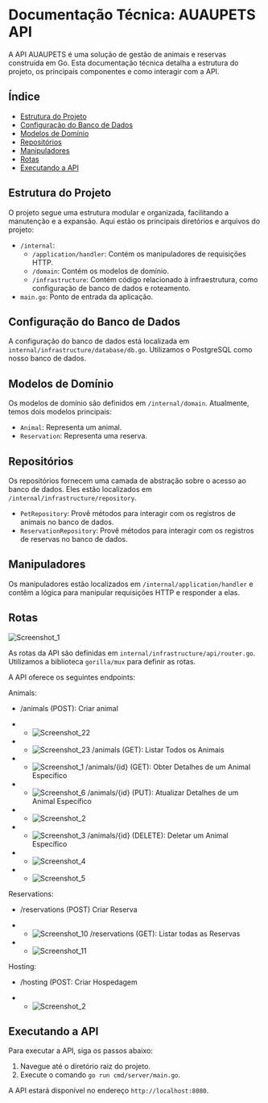 # Documentação Técnica: AUAUPETS API

A API AUAUPETS é uma solução de gestão de animais e reservas construída em Go. Esta documentação técnica detalha a estrutura do projeto, os principais componentes e como interagir com a API.

## Índice

- [Estrutura do Projeto](#estrutura-do-projeto)
- [Configuração do Banco de Dados](#configuração-do-banco-de-dados)
- [Modelos de Domínio](#modelos-de-domínio)
- [Repositórios](#repositórios)
- [Manipuladores](#manipuladores)
- [Rotas](#rotas)
- [Executando a API](#executando-a-api)

## Estrutura do Projeto

O projeto segue uma estrutura modular e organizada, facilitando a manutenção e a expansão. Aqui estão os principais diretórios e arquivos do projeto:

- `/internal`:
  - `/application/handler`: Contém os manipuladores de requisições HTTP.
  - `/domain`: Contém os modelos de domínio.
  - `/infrastructure`: Contém código relacionado à infraestrutura, como configuração de banco de dados e roteamento.
- `main.go`: Ponto de entrada da aplicação.

## Configuração do Banco de Dados

A configuração do banco de dados está localizada em `internal/infrastructure/database/db.go`. Utilizamos o PostgreSQL como nosso banco de dados.

## Modelos de Domínio

Os modelos de domínio são definidos em `/internal/domain`. Atualmente, temos dois modelos principais:

- `Animal`: Representa um animal.
- `Reservation`: Representa uma reserva.

## Repositórios

Os repositórios fornecem uma camada de abstração sobre o acesso ao banco de dados. Eles estão localizados em `/internal/infrastructure/repository`.

- `PetRepository`: Provê métodos para interagir com os registros de animais no banco de dados.
- `ReservationRepository`: Provê métodos para interagir com os registros de reservas no banco de dados.

## Manipuladores

Os manipuladores estão localizados em `/internal/application/handler` e contêm a lógica para manipular requisições HTTP e responder a elas.

## Rotas
![Screenshot_1](https://github.com/jcr04/AUAUPETS.go/assets/70778525/23dda212-1f98-44c7-9c77-bc8808bfe6f8)

As rotas da API são definidas em `internal/infrastructure/api/router.go`. Utilizamos a biblioteca `gorilla/mux` para definir as rotas.

A API oferece os seguintes endpoints:

Animals:
- /animals (POST): Criar animal 
* - ![Screenshot_22](https://github.com/jcr04/AUAUPETS.go/assets/70778525/a9f02d16-d423-4aa7-b37f-ade47ffcbd24)
* - ![Screenshot_23](https://github.com/jcr04/AUAUPETS.go/assets/70778525/c94846c0-049d-4103-ae21-fc0f27642338)
/animals (GET): Listar Todos os Animais
* - ![Screenshot_1](https://github.com/jcr04/AUAUPETS.go/assets/70778525/ed183851-fcd8-42b4-9313-10f37a3975e4)
/animals/{id} (GET): Obter Detalhes de um Animal Específico
* - ![Screenshot_6](https://github.com/jcr04/AUAUPETS.go/assets/70778525/e0424da2-2a5b-4834-9193-2c4076fa96ea)
/animals/{id} (PUT): Atualizar Detalhes de um Animal Específico
* - ![Screenshot_2](https://github.com/jcr04/AUAUPETS.go/assets/70778525/a51d015f-8161-4935-b049-3529da01e530)
* - ![Screenshot_3](https://github.com/jcr04/AUAUPETS.go/assets/70778525/ccf7a1ca-6754-4b0e-96c4-203a958f4304)
/animals/{id} (DELETE): Deletar um Animal Específico
* - ![Screenshot_4](https://github.com/jcr04/AUAUPETS.go/assets/70778525/12663fa7-37be-4a11-95e9-c9795acc8af0)
* - ![Screenshot_5](https://github.com/jcr04/AUAUPETS.go/assets/70778525/3e6bea1c-4331-4bfa-bd05-d4222a31afe8)

Reservations:
- /reservations (POST) Criar Reserva
* - ![Screenshot_10](https://github.com/jcr04/AUAUPETS.go/assets/70778525/7283bb50-505d-4ee0-9775-dd679fae9f2e)
/reservations (GET): Listar todas as Reservas
* - ![Screenshot_11](https://github.com/jcr04/AUAUPETS.go/assets/70778525/da887630-74f2-4304-b872-996226e372c6)

Hosting: 
- /hosting (POST: Criar Hospedagem
* - ![Screenshot_2](https://github.com/jcr04/AUAUPETS.go/assets/70778525/1f9ca657-7022-4791-b998-81b4a7abb4ba)


## Executando a API

Para executar a API, siga os passos abaixo:

1. Navegue até o diretório raiz do projeto.
2. Execute o comando `go run cmd/server/main.go`.

A API estará disponível no endereço `http://localhost:8080`.
